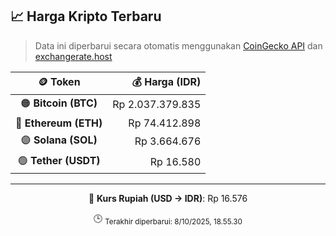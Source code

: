 

<!-- HARGA_KRIPTO -->
## 📈 Harga Kripto Terbaru

> Data ini diperbarui secara otomatis menggunakan [CoinGecko API](https://www.coingecko.com/) dan [exchangerate.host](https://exchangerate.host/)

<div align="center">

| 🪙 Token | 💰 Harga (IDR) |
|:------:|---------------:|
| 🟠 **Bitcoin (BTC)**   | Rp 2.037.379.835 |
| 🔵 **Ethereum (ETH)**  | Rp 74.412.898 |
| 🟣 **Solana (SOL)**    | Rp 3.664.676 |
| 🟢 **Tether (USDT)**   | Rp 16.580 |

---

💱 **Kurs Rupiah (USD → IDR)**: Rp 16.576

🕒 <sub>Terakhir diperbarui: 8/10/2025, 18.55.30</sub>

</div>
<!-- /HARGA_KRIPTO -->